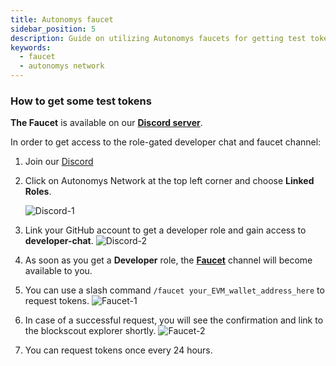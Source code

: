 ```yaml
---
title: Autonomys faucet
sidebar_position: 5
description: Guide on utilizing Autonomys faucets for getting test tokens
keywords:
  - faucet
  - autonomys network
---
```


### How to get some test tokens

**The Faucet** is available on our [**Discord server**](https://discord.gg/subspace-network).


In order to get access to the role-gated developer chat and faucet channel:
1. Join our [Discord](https://discord.gg/subspace-network)
2. Click on Autonomys Network at the top left corner and choose **Linked Roles**.

   ![Discord-1](/img/developers/Discord-1.png)

3. Link your GitHub account to get a developer role and gain access to **developer-chat**. 
   ![Discord-2](/img/developers/Discord-2.png)

4. As soon as you get a **Developer** role, the [**Faucet**](https://discord.com/channels/864285291518361610/1133496871499862077) channel will become available to you. 

5. You can use a slash command `/faucet your_EVM_wallet_address_here` to request tokens. 
  ![Faucet-1](/img/developers/Faucet-1.png)

6. In case of a successful request, you will see the confirmation and link to the blockscout explorer shortly.
  ![Faucet-2](/img/developers/Faucet-2.png)

7. You can request tokens once every 24 hours.